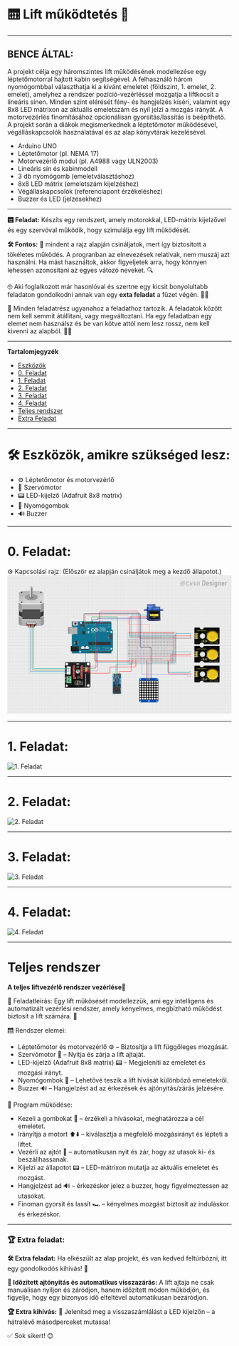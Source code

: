 # 🛗 Lift működtetés 🚀
---
## BENCE ÁLTAL: 
A projekt célja egy háromszintes lift működésének modellezése egy léptetőmotorral hajtott kabin segítségével. A felhasználó három nyomógombbal választhatja ki a kívánt emeletet (földszint, 1. emelet, 2. emelet), amelyhez a rendszer pozíció-vezérléssel mozgatja a liftkocsit a lineáris sínen. Minden szint elérését fény- és hangjelzés kíséri, valamint egy 8x8 LED mátrixon az aktuális emeletszám és nyíl jelzi a mozgás irányát. A motorvezérlés finomításához opcionálisan gyorsítás/lassítás is beépíthető. A projekt során a diákok megismerkednek a léptetőmotor működésével, végálláskapcsolók használatával és az alap könyvtárak kezelésével.

- Arduino UNO
- Léptetőmotor (pl. NEMA 17)
- Motorvezérlő modul (pl. A4988 vagy ULN2003)
- Lineáris sín és kabinmodell
- 3 db nyomógomb (emeletválasztáshoz)
- 8x8 LED mátrix (emeletszám kijelzéshez)
- Végálláskapcsolók (referenciapont érzékeléshez)
- Buzzer és LED (jelzésekhez)

---

**🛗 Feladat:** Készíts egy rendszert, amely motorokkal, LED-mátrix kijelzővel és egy szervóval működik, hogy szimulálja egy lift működését.  

**🛠️ Fontos:** 📝 mindent a rajz alapján csináljatok, mert így biztosított a tökéletes működés. A progranban az elnevezések relatívak, nem muszáj azt használni. Ha mást használtok, akkor figyeljetek arra, hogy könnyen lehessen azonosítani az egyes vátozó neveket. 🔍

🤓 Aki foglalkozott már hasonlóval és szertne egy kicsit bonyolultabb feladaton gondolkodni annak van egy **exta feladat** a füzet végén. 📖💡

🔗 Minden feladatrész ugyanahoz a feladathoz tartozik. A feladatok között nem kell semmit átállítani, vagy megváltoztani. Ha egy feladatban egy elemet nem használsz és be van kötve attól nem lesz rossz, nem kell kivenni az alapból. 🔄✅

---

**Tartalomjegyzék**
-   [Eszközök](#️-eszközök-amikre-szükséged-lesz)
-   [0. Feladat](#0-feladat)
-   [1. Feladat](#1-feladat)
-   [2. Feladat](#2-feladat) 
-   [3. Feladat](#3-feladat)
-   [4. Feladat](#4-feladat)
-   [Teljes rendszer](#a-teljes-rendszer-működtetése)
-   [Extra Feladat](#-extra-feladat)

---

# 🛠️ Eszközök, amikre szükséged lesz:
-	⚙️ Léptetőmotor és motorvezérlő 
-	🚪 Szervómotor 
-	📟 LED-kijelző (Adafruit 8x8 matrix) 
-   🔘 Nyomógombok 
-   🔊 Buzzer

---

# 0. Feladat:
⚙️ Kapcsolási rajz: (Először ez alapján csináljátok meg a kezdő állapotot.) 
![kapcsolási rajz](bekotes.png)

---

# 1. Feladat:

![1. Feladat]()

---

# 2. Feladat:

![2. Feladat]()

---

# 3. Feladat:

![3. Feladat]()

---

# 4. Feladat:

![4. Feladat]()

---

# Teljes rendszer
**A teljes liftvezérlő rendszer vezérlése**🚀

📌 Feladatleírás: Egy lift műkösését modellezzük, ami egy intelligens és automatizált vezérlési rendszer, amely kényelmes, megbízható működést biztosít a lift számára. 🚀

🛗 Rendszer elemei:
- Léptetőmotor és motorvezérlő ⚙️ – Biztosítja a lift függőleges mozgását.
- Szervómotor 🚪 – Nyitja és zárja a lift ajtaját.
- LED-kijelző (Adafruit 8x8 matrix) 📟 – Megjeleníti az emeletet és mozgási irányt.
- Nyomógombok 🔘 – Lehetővé teszik a lift hívását különböző emeletekről.
- Buzzer 🔊 – Hangjelzést ad az érkezések és ajtónyitás/zárás jelzésére.

🚀 Program működése:
- Kezeli a gombokat 🔘 – érzékeli a hívásokat, meghatározza a cél emeletet.
- Irányítja a motort ⬆️⬇️ – kiválasztja a megfelelő mozgásirányt és lépteti a liftet.
- Vezérli az ajtót 🚪 – automatikusan nyit és zár, hogy az utasok ki- és beszállhassanak.
- Kijelzi az állapotot 📟 – LED-mátrixon mutatja az aktuális emeletet és mozgást.
- Hangjelzést ad 🔊 – érkezéskor jelez a buzzer, hogy figyelmeztessen az utasokat.
- Finoman gyorsít és lassít 🏎️ – kényelmes mozgást biztosít az induláskor és érkezéskor.

---

### **🏆 Extra feladat:**  
**🛠 Extra feladat:** Ha elkészült az alap projekt, és van kedved feltúrbózni, itt egy gondolkodós kihívás! 🤔

**📌 Időzített ajtónyitás és automatikus visszazárás:** A lift ajtaja ne csak manuálisan nyíljon és záródjon, hanem időzített módon működjön, és figyelje, hogy egy bizonyos idő elteltével automatikusan bezáródjon.

**🏆 Extra kihívás:** 👀 Jelenítsd meg a visszaszámlálást a LED kijelzőn – a hátralévő másodperceket mutassa! 

✅ Sok sikert! 😊

